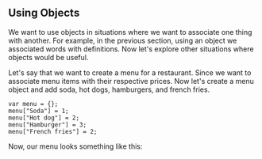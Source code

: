## Using Objects

We want to use objects in situations where we want to associate one thing with another. For example, in the previous section, using an object we associated words with definitions. Now let's explore other situations where objects would be useful.

Let's say that we want to create a menu for a restaurant. Since we want to associate menu items with their respective prices. Now let's create a menu object and add soda, hot dogs, hamburgers, and french fries.

```
var menu = {};
menu["Soda"] = 1;
menu["Hot dog"] = 2;
menu["Hamburger"] = 3;
menu["French fries"] = 2;
```

Now, our menu looks something like this:

